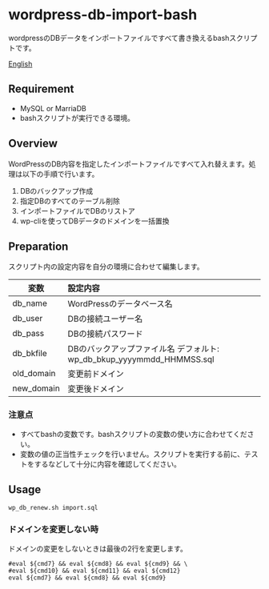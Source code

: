 # wordpress-db-import-bash
wordpressのDBデータをインポートファイルですべて書き換えるbashスクリプトです。

[English](https://github.com/tadtadya/db-import-bash-for-wp/blob/master/README.md)

## Requirement
- MySQL or MarriaDB
- bashスクリプトが実行できる環境。

## Overview
WordPressのDB内容を指定したインポートファイルですべて入れ替えます。処理は以下の手順で行います。

1. DBのバックアップ作成
1. 指定DBのすべてのテーブル削除
1. インポートファイルでDBのリストア
1. wp-cliを使ってDBデータのドメインを一括置換

## Preparation
スクリプト内の設定内容を自分の環境に合わせて編集します。

| 変数 | 設定内容 |
----|:---
| db_name | WordPressのデータベース名 |
| db_user | DBの接続ユーザー名 |
| db_pass | DBの接続パスワード |
| db_bkfile | DBのバックアップファイル名 デフォルト: wp_db_bkup_yyyymmdd_HHMMSS.sql |
| old_domain | 変更前ドメイン |
| new_domain | 変更後ドメイン |

### 注意点
- すべてbashの変数です。bashスクリプトの変数の使い方に合わせてください。
- 変数の値の正当性チェックを行いません。スクリプトを実行する前に、テストをするなどして十分に内容を確認してください。

## Usage
    wp_db_renew.sh import.sql

### ドメインを変更しない時
ドメインの変更をしないときは最後の2行を変更します。

    #eval ${cmd7} && eval ${cmd8} && eval ${cmd9} && \
    #eval ${cmd10} && eval ${cmd11} && eval ${cmd12}
    eval ${cmd7} && eval ${cmd8} && eval ${cmd9}
